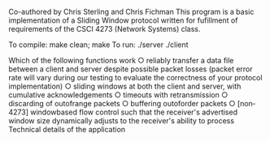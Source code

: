 Co-authored by Chris Sterling and Chris Fichman
This program is a basic implementation of a Sliding Window protocol written for fufillment of requirements of the CSCI 4273 (Network Systems) class.

To compile:
	make clean; make
To run:
	./server
	./client

Which of the following functions work
○ reliably transfer a data file between a client and server despite possible packet losses
(packet error rate will vary during our testing to evaluate the correctness of your protocol
implementation)
○ sliding windows at both the client and server, with cumulative acknowledgements
○ timeouts with retransmission
○ discarding of out­of­range packets
○ buffering out­of­order packets
○ [non­4273] window­based flow control such that the receiver's advertised window size
dynamically adjusts to the receiver's ability to process
Technical details of the application
